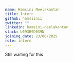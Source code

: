 ```yaml
---
name: Hamsini Neelakantan
title: Intern
github: hamsiinii
twitter: ""
linkedin: hamsini-neelakantan
slack: U093B0D0X9N
joining_date: 23/06/2025
role: intern
---
```

Still waiting for this
